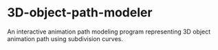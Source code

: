 # 3D-object-path-modeler
An interactive animation path modeling program representing 3D object animation path using subdivision curves.
